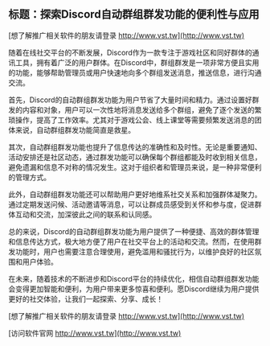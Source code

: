 ## **标题：探索Discord自动群组群发功能的便利性与应用**

[想了解推广相关软件的朋友请登录 http://www.vst.tw](http://www.vst.tw)

随着在线社交平台的不断发展，Discord作为一款专注于游戏社区和同好群体的通讯工具，拥有着广泛的用户群体。在Discord中，群组群发是一项非常方便且实用的功能，能够帮助管理员或用户快速地向多个群组发送消息，推送信息，进行沟通交流。

首先，Discord的自动群组群发功能为用户节省了大量时间和精力。通过设置好群发的内容和对象，用户可以一次性地将消息发送给多个群组，避免了逐个发送的繁琐操作，提高了工作效率。尤其对于游戏公会、线上课堂等需要频繁发送消息的团体来说，自动群组群发功能简直是救星。

其次，自动群组群发功能也提升了信息传达的准确性和及时性。无论是重要通知、活动安排还是社区动态，通过群发功能可以确保每个群组都能及时收到相关信息，避免遗漏和信息不对称的情况发生。这对于组织者和管理员来说，是一种非常便利的管理方式。

此外，自动群组群发功能还可以帮助用户更好地维系社交关系和加强群体凝聚力。通过定期发送问候、活动邀请等消息，可以让群成员感受到关怀和参与度，促进群体互动和交流，加深彼此之间的联系和认同感。

总的来说，Discord的自动群组群发功能为用户提供了一种便捷、高效的群体管理和信息传达方式，极大地方便了用户在社交平台上的活动和交流。然而，在使用群发功能时，用户也需要注意合理使用，避免滥用和骚扰行为，以维护良好的社区氛围和用户体验。

在未来，随着技术的不断进步和Discord平台的持续优化，相信自动群组群发功能会变得更加智能和便利，为用户带来更多惊喜和便利。愿Discord继续为用户提供更好的社交体验，让我们一起探索、分享、成长！

[想了解推广相关软件的朋友请登录 http://www.vst.tw](http://www.vst.tw)


[访问软件官网 http://www.vst.tw](http://www.vst.tw)
